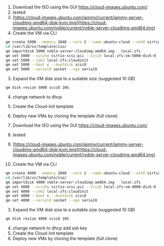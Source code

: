 1. Download the ISO using the GUI https://cloud-images.ubuntu.com/
2. tested
3. [https://cloud-images.ubuntu.com/jammy/current/jammy-server-cloudimg-amd64-disk-kvm.img](https://cloud-images.ubuntu.com/noble/current/noble-server-cloudimg-amd64.img)
1. Create the VM via CLI
```bash
qm create 5000 --memory 2048 --core 2 --name ubuntu-cloud --net0 virtio,bridge=vmbr0
cd /var/lib/vz/template/iso/
qm importdisk 5000 noble-server-cloudimg-amd64.img   local-zfs
qm set 5000 --scsihw virtio-scsi-pci --scsi0 local-zfs:vm-5000-disk-0
qm set 5000 --ide2 local-zfs:cloudinit
qm set 5000 --boot c --bootdisk scsi0
qm set 5000 --serial0 socket --vga serial0
```
3. Expand the VM disk size to a suitable size (suggested 10 GB)
```bash
qm disk resize 5000 scsi0 10G
```
4. change network to dhcp
5. Create the Cloud-Init template 
6. Deploy new VMs by cloning the template (full clone)

1. Download the ISO using the GUI https://cloud-images.ubuntu.com/
2. tested
3. [https://cloud-images.ubuntu.com/jammy/current/jammy-server-cloudimg-amd64-disk-kvm.img](https://cloud-images.ubuntu.com/noble/current/noble-server-cloudimg-amd64.img)
1. Create the VM via CLI
```bash
qm create 4000 --memory 2048 --core 2 --name ubuntu-cloud --net0 virtio,bridge=vmbr0
cd /var/lib/vz/template/iso/
qm importdisk 4000 noble-server-cloudimg-amd64.img   local-zfs
qm set 4000 --scsihw virtio-scsi-pci --scsi0 local-zfs:vm-4000-disk-0
qm set 4000 --ide2 local-zfs:cloudinit
qm set 4000 --boot c --bootdisk scsi0
qm set 4000 --serial0 socket --vga serial0
```
3. Expand the VM disk size to a suitable size (suggested 10 GB)
```bash
qm disk resize 4000 scsi0 10G
```
4. change network to dhcp add ssh key
5. Create the Cloud-Init template 
6. Deploy new VMs by cloning the template (full clone)
